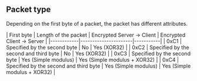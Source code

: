 ﻿## Packet type ##

Depending on the first byte of a packet, the packet has different attributes.

| First byte | Length of the packet | Encrypted Server -> Client | Encrypted Client -> Server |
|------------|----------------------|-----------|
| 0xC1 | Specified by the second byte | No | Yes (XOR32) |
| 0xC2 | Specified by the second and third byte | No | Yes (XOR32) |
| 0xC3 | Specified by the second byte | Yes (Simple modulus) | Yes (Simple modulus + XOR32) |
| 0xC4 | Specified by the second and third byte | Yes (Simple modulus) | Yes (Simple modulus + XOR32) |